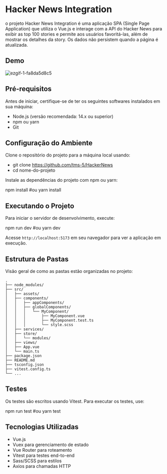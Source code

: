# Hacker News Integration

o projeto Hacker News Integration é uma aplicação SPA (Single Page Application) que utiliza o Vue.js e interage com a API do Hacker News para exibir as top 100 stories e permite aos usuários favoritá-las, além de mostrar os detalhes da story. Os dados não persistem quando a página é atualizada.

## Demo
![ezgif-1-fa8da5d8c5](https://github.com/tms-5/HackerNews/assets/29607985/705c94f8-c5f4-4f94-b5ba-0c4a18de9718)


## Pré-requisitos

Antes de iniciar, certifique-se de ter os seguintes softwares instalados em sua máquina:

- Node.js (versão recomendada: 14.x ou superior)
- npm ou yarn
- Git

## Configuração do Ambiente

Clone o repositório do projeto para a máquina local usando:

- git clone https://github.com/tms-5/HackerNews
- cd nome-do-projeto

Instale as dependências do projeto com npm ou yarn:

npm install
#ou
yarn install

## Executando o Projeto

Para iniciar o servidor de desenvolvimento, execute:

npm run dev
#ou
yarn dev

Acesse `http://localhost:5173` em seu navegador para ver a aplicação em execução.

## Estrutura de Pastas

Visão geral de como as pastas estão organizadas no projeto:

```
.
├── node_modules/
├── src/
│   ├── assets/
│   ├── components/
│   │   ├── appComponents/
│   │   ├── globalComponents/
│   │   │   └── MyComponent/
│   │   │       ├── MyComponent.vue
│   │   │       ├── MyComponent.test.ts
│   │   │       └── style.scss
│   ├── services/
│   ├── store/
│   │   └── modules/
│   ├── views/
│   ├── App.vue
│   └── main.ts
├── package.json
├── README.md
├── tsconfig.json
├── vitest.config.ts
└── ...
```

## Testes

Os testes são escritos usando Vitest. Para executar os testes, use:

npm run test
#ou
yarn test

## Tecnologias Utilizadas

- Vue.js
- Vuex para gerenciamento de estado
- Vue Router para roteamento
- Vitest para testes end-to-end
- Sass/SCSS para estilos
- Axios para chamadas HTTP
